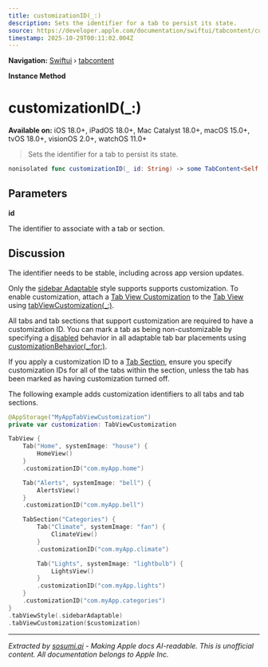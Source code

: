 ```yaml
---
title: customizationID(_:)
description: Sets the identifier for a tab to persist its state.
source: https://developer.apple.com/documentation/swiftui/tabcontent/customizationid(_:)
timestamp: 2025-10-29T00:11:02.004Z
---
```


**Navigation:** [Swiftui](/documentation/swiftui) › [tabcontent](/documentation/swiftui/tabcontent)

**Instance Method**

# customizationID(_:)

**Available on:** iOS 18.0+, iPadOS 18.0+, Mac Catalyst 18.0+, macOS 15.0+, tvOS 18.0+, visionOS 2.0+, watchOS 11.0+

> Sets the identifier for a tab to persist its state.

```swift
nonisolated func customizationID(_ id: String) -> some TabContent<Self.TabValue>
```

## Parameters

**id**

The identifier to associate with a tab or section.



## Discussion

The identifier needs to be stable, including across app version updates.

Only the [sidebar Adaptable](/documentation/swiftui/tabviewstyle/sidebaradaptable) style supports supports customization. To enable customization, attach a [Tab View Customization](/documentation/swiftui/tabviewcustomization) to the [Tab View](/documentation/swiftui/tabview) using [tabViewCustomization(_:)](/documentation/swiftui/view/tabviewcustomization(_:)).

All tabs and tab sections that support customization are required to have a customization ID. You can mark a tab as being non-customizable by specifying a [disabled](/documentation/swiftui/tabcustomizationbehavior/disabled) behavior in all adaptable tab bar placements using [customizationBehavior(_:for:)](/documentation/swiftui/tabcontent/customizationbehavior(_:for:)).

If you apply a customization ID to a [Tab Section](/documentation/swiftui/tabsection), ensure you specify customization IDs for all of the tabs within the section, unless the tab has been marked as having customization turned off.

The following example adds customization identifiers to all tabs and tab sections.

```swift
@AppStorage("MyAppTabViewCustomization")
private var customization: TabViewCustomization

TabView {
    Tab("Home", systemImage: "house") {
        HomeView()
    }
    .customizationID("com.myApp.home")

    Tab("Alerts", systemImage: "bell") {
        AlertsView()
    }
    .customizationID("com.myApp.bell")

    TabSection("Categories") {
        Tab("Climate", systemImage: "fan") {
            ClimateView()
        }
        .customizationID("com.myApp.climate")

        Tab("Lights", systemImage: "lightbulb") {
            LightsView()
        }
        .customizationID("com.myApp.lights")
    }
    .customizationID("com.myApp.categories")
}
.tabViewStyle(.sidebarAdaptable)
.tabViewCustomization($customization)
```

---

*Extracted by [sosumi.ai](https://sosumi.ai) - Making Apple docs AI-readable.*
*This is unofficial content. All documentation belongs to Apple Inc.*
